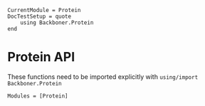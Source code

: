 ```@meta
CurrentModule = Protein
DocTestSetup = quote
    using Backboner.Protein
end
```

# Protein API

These functions need to be imported explicitly with `using/import Backboner.Protein`

```@autodocs
Modules = [Protein]
```
